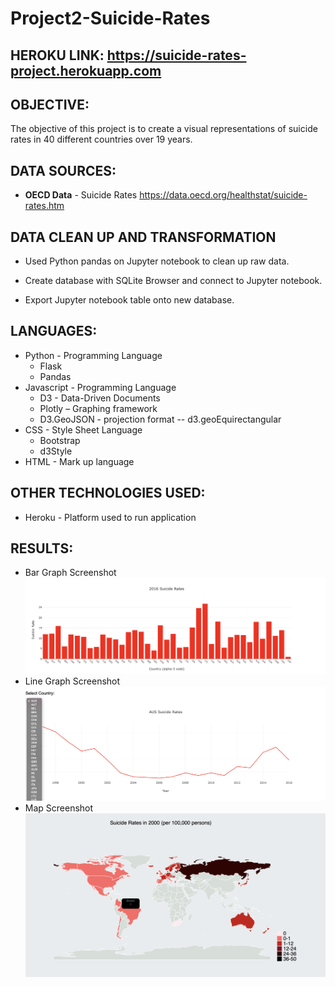 # Project2-Suicide-Rates

## HEROKU LINK: https://suicide-rates-project.herokuapp.com

## OBJECTIVE:

The objective of this project is to create a visual representations of suicide rates in 40 different countries over 19 years. 

## DATA SOURCES:

- **OECD Data** - Suicide Rates https://data.oecd.org/healthstat/suicide-rates.htm

## DATA CLEAN UP AND TRANSFORMATION

- Used Python pandas on Jupyter notebook to clean up raw data.

- Create database with SQLite Browser and connect to Jupyter notebook.

- Export Jupyter notebook table onto new database.

## LANGUAGES:
- Python - Programming Language
  - Flask
  - Pandas 
- Javascript - Programming Language
  - D3 - Data-Driven Documents
  - Plotly – Graphing framework
  - D3.GeoJSON - projection format
    -- d3.geoEquirectangular
- CSS - Style Sheet Language
  - Bootstrap
  - d3Style
- HTML - Mark up language 

## OTHER TECHNOLOGIES USED:
- Heroku - Platform used to run application 

## RESULTS:
* Bar Graph Screenshot
![Bar Graph Screenshot](https://github.com/Beatriz3692/Project2-Suicide-Rates/blob/master/Presentation/bar_graph.png "Bar Graph Screenshot")
* Line Graph Screenshot
![Line Graph Screenshot](https://github.com/Beatriz3692/Project2-Suicide-Rates/blob/master/Presentation/line_graph.png "Line Graph Screenshot")
* Map Screenshot
![Map Screenshot](https://github.com/Beatriz3692/Project2-Suicide-Rates/blob/master/Presentation/map.png "Map Screenshot")
